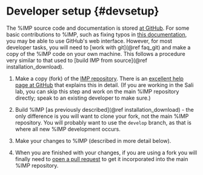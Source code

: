Developer setup {#devsetup}
===============

The %IMP source code and documentation is stored
[at GitHub](https://github.com/salilab/imp). For some basic contributions
to %IMP, such as fixing typos in
[this documentation](https://github.com/salilab/imp/tree/develop/doc/manual),
you may be able to use GitHub's web interface. However, for most developer
tasks, you will need to [work with git](@ref faq_git) and make a copy of the
%IMP code on your own machine. This follows a procedure very similar to that
used to [build IMP from source](@ref installation_download).

 1. Make a copy (fork) of the [IMP repository](https://github.com/salilab/imp).
    There is an [excellent help page at GitHub](https://help.github.com/articles/fork-a-repo/)
    that explains this in detail. (If you are working in the Sali lab, you can
    skip this step and work on the main %IMP repository directly; speak to
    an existing developer to make sure.)

 2. Build %IMP [as previously described](@ref installation_download) - the only
    difference is you will want to clone your fork, not the main %IMP
    repository. You will probably want to use the `develop` branch, as that
    is where all new %IMP development occurs.

 3. Make your changes to %IMP (described in more detail below).

 4. When you are finished with your changes, if you are using a fork you will
    finally need to [open a pull request](https://help.github.com/articles/using-pull-requests/)
    to get it incorporated into the main %IMP repository.
